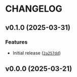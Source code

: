 # CHANGELOG


## v0.1.0 (2025-03-31)

### Features

- Initial release
  ([`2a257dd`](https://github.com/MicaelJarniac/repeaterbook/commit/2a257ddaada98ffa6871e607a868aabf6556bae1))


## v0.0.0 (2025-03-21)
